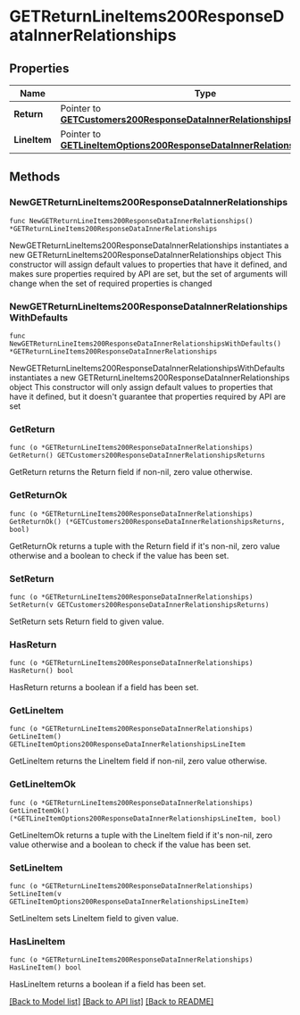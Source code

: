# GETReturnLineItems200ResponseDataInnerRelationships

## Properties

Name | Type | Description | Notes
------------ | ------------- | ------------- | -------------
**Return** | Pointer to [**GETCustomers200ResponseDataInnerRelationshipsReturns**](GETCustomers200ResponseDataInnerRelationshipsReturns.md) |  | [optional] 
**LineItem** | Pointer to [**GETLineItemOptions200ResponseDataInnerRelationshipsLineItem**](GETLineItemOptions200ResponseDataInnerRelationshipsLineItem.md) |  | [optional] 

## Methods

### NewGETReturnLineItems200ResponseDataInnerRelationships

`func NewGETReturnLineItems200ResponseDataInnerRelationships() *GETReturnLineItems200ResponseDataInnerRelationships`

NewGETReturnLineItems200ResponseDataInnerRelationships instantiates a new GETReturnLineItems200ResponseDataInnerRelationships object
This constructor will assign default values to properties that have it defined,
and makes sure properties required by API are set, but the set of arguments
will change when the set of required properties is changed

### NewGETReturnLineItems200ResponseDataInnerRelationshipsWithDefaults

`func NewGETReturnLineItems200ResponseDataInnerRelationshipsWithDefaults() *GETReturnLineItems200ResponseDataInnerRelationships`

NewGETReturnLineItems200ResponseDataInnerRelationshipsWithDefaults instantiates a new GETReturnLineItems200ResponseDataInnerRelationships object
This constructor will only assign default values to properties that have it defined,
but it doesn't guarantee that properties required by API are set

### GetReturn

`func (o *GETReturnLineItems200ResponseDataInnerRelationships) GetReturn() GETCustomers200ResponseDataInnerRelationshipsReturns`

GetReturn returns the Return field if non-nil, zero value otherwise.

### GetReturnOk

`func (o *GETReturnLineItems200ResponseDataInnerRelationships) GetReturnOk() (*GETCustomers200ResponseDataInnerRelationshipsReturns, bool)`

GetReturnOk returns a tuple with the Return field if it's non-nil, zero value otherwise
and a boolean to check if the value has been set.

### SetReturn

`func (o *GETReturnLineItems200ResponseDataInnerRelationships) SetReturn(v GETCustomers200ResponseDataInnerRelationshipsReturns)`

SetReturn sets Return field to given value.

### HasReturn

`func (o *GETReturnLineItems200ResponseDataInnerRelationships) HasReturn() bool`

HasReturn returns a boolean if a field has been set.

### GetLineItem

`func (o *GETReturnLineItems200ResponseDataInnerRelationships) GetLineItem() GETLineItemOptions200ResponseDataInnerRelationshipsLineItem`

GetLineItem returns the LineItem field if non-nil, zero value otherwise.

### GetLineItemOk

`func (o *GETReturnLineItems200ResponseDataInnerRelationships) GetLineItemOk() (*GETLineItemOptions200ResponseDataInnerRelationshipsLineItem, bool)`

GetLineItemOk returns a tuple with the LineItem field if it's non-nil, zero value otherwise
and a boolean to check if the value has been set.

### SetLineItem

`func (o *GETReturnLineItems200ResponseDataInnerRelationships) SetLineItem(v GETLineItemOptions200ResponseDataInnerRelationshipsLineItem)`

SetLineItem sets LineItem field to given value.

### HasLineItem

`func (o *GETReturnLineItems200ResponseDataInnerRelationships) HasLineItem() bool`

HasLineItem returns a boolean if a field has been set.


[[Back to Model list]](../README.md#documentation-for-models) [[Back to API list]](../README.md#documentation-for-api-endpoints) [[Back to README]](../README.md)


